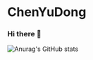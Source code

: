 # ChenYuDong
### Hi there 👋
![Anurag's GitHub stats](https://github-readme-stats.vercel.app/api?username=chenxudongok&show_icons=true&theme=radical)
